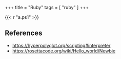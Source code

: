 +++
title = "Ruby"
tags = [ "ruby" ]
+++

{{< r "a.ps1" >}}

## References

- <https://hyperpolyglot.org/scripting#interpreter>
- <https://rosettacode.org/wiki/Hello_world/Newbie>
